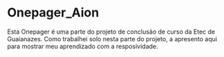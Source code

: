 # Onepager_Aion
Esta Onepager é uma parte do projeto de conclusão de curso da Etec de Guaianazes. Como trabalhei solo nesta parte do projeto, a apresento aqui para mostrar meu aprendizado com a resposividade.
